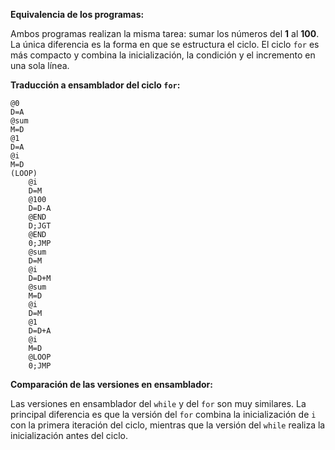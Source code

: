 **Equivalencia de los programas:**

Ambos programas realizan la misma tarea: sumar los números del **1** al **100**. La única diferencia es la forma en que se estructura el ciclo. El ciclo `for` es más compacto y combina la inicialización, la condición y el incremento en una sola línea.

**Traducción a ensamblador del ciclo `for`:**

```assembly
@0
D=A
@sum
M=D
@1
D=A
@i
M=D
(LOOP)
    @i
    D=M
    @100
    D=D-A
    @END
    D;JGT
    @END
    0;JMP
    @sum
    D=M
    @i
    D=D+M
    @sum
    M=D
    @i
    D=M
    @1
    D=D+A
    @i
    M=D
    @LOOP
    0;JMP
```

**Comparación de las versiones en ensamblador:**

Las versiones en ensamblador del `while` y del `for` son muy similares. La principal diferencia es que la versión del `for` combina la inicialización de `i` con la primera iteración del ciclo, mientras que la versión del `while` realiza la inicialización antes del ciclo.

